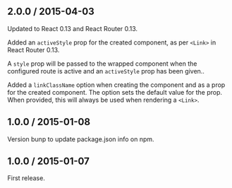 ## 2.0.0 / 2015-04-03

Updated to React 0.13 and React Router 0.13.

Added an `activeStyle` prop for the created component, as per `<Link>` in
React Router 0.13.

A `style` prop will be passed to the wrapped component when the configured route
is active and an `activeStyle` prop has been given..

Added a `linkClassName` option when creating the component and as a prop for the
created component. The option sets the default value for the prop. When
provided, this will always be used when rendering a `<Link>`.

## 1.0.0 / 2015-01-08

Version bunp to update package.json info on npm.

## 1.0.0 / 2015-01-07

First release.